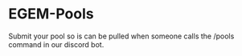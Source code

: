 # EGEM-Pools

Submit your pool so is can be pulled when someone calls the /pools command in our discord bot.
